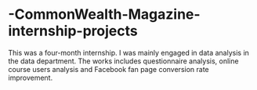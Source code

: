 # -CommonWealth-Magazine-internship-projects
This was a four-month internship. I was mainly engaged in data analysis in the data department. The works includes questionnaire analysis, online course users analysis and Facebook fan page conversion rate improvement.

